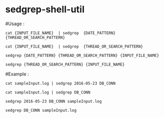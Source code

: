 # sedgrep-shell-util

#Usage : 

    cat {INPUT_FILE_NAME}  | sedgrep  {DATE_PATTERN} {THREAD_OR_SEARCH_PATTERN} 
    
    cat {INPUT_FILE_NAME}  | sedgrep  {THREAD_OR_SEARCH_PATTERN} 
    
    sedgrep {DATE_PATTERN} {THREAD_OR_SEARCH_PATTERN} {INPUT_FILE_NAME}
    
    sedgrep {THREAD_OR_SEARCH_PATTERN} {INPUT_FILE_NAME}
    
#Example : 

    cat sampleInput.log | sedgrep 2016-05-23 DB_CONN
    
    cat sampleInput.log | sedgrep DB_CONN
    
    sedgrep 2016-05-23 DB_CONN sampleInput.log
    
    sedgrep DB_CONN sampleInput.log
    
